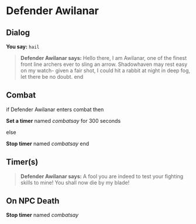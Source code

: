 # Defender Awilanar
## Dialog

**You say:** `hail`



>**Defender Awilanar says:** Hello there, I am Awilanar, one of the finest front line archers ever to sling an arrow.  Shadowhaven may rest easy on my watch- given a fair shot, I could hit a rabbit at night in deep fog, let there be no doubt.
end

## Combat

if Defender Awilanar enters combat  then


**Set a timer** named *combatsay* for 300 seconds

else


**Stop timer** named *combatsay*
end

## Timer(s)

>**Defender Awilanar says:** A fool you are indeed to test your fighting skills to mine!  You shall now die by my blade!
## On NPC Death

**Stop timer** named *combatsay*